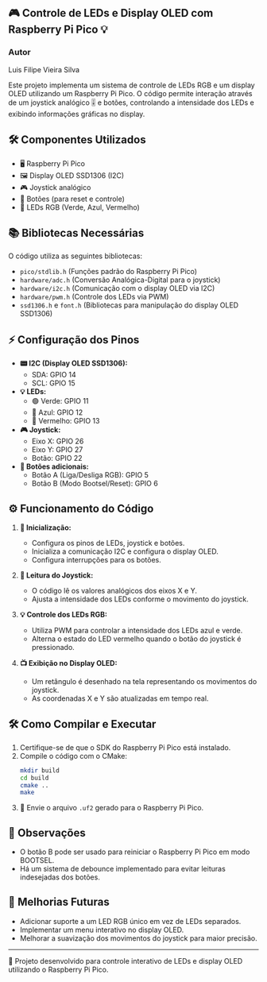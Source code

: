 ## 🎮 Controle de LEDs e Display OLED com Raspberry Pi Pico 💡

### Autor
Luis Filipe Vieira Silva

Este projeto implementa um sistema de controle de LEDs RGB e um display OLED utilizando um Raspberry Pi Pico. O código permite interação através de um joystick analógico 🎚️ e botões, controlando a intensidade dos LEDs e exibindo informações gráficas no display.

## 🛠️ Componentes Utilizados

- 🖥️ Raspberry Pi Pico
- 🖼️ Display OLED SSD1306 (I2C)
- 🎮 Joystick analógico
- 🔘 Botões (para reset e controle)
- 🌈 LEDs RGB (Verde, Azul, Vermelho)

## 📚 Bibliotecas Necessárias

O código utiliza as seguintes bibliotecas:

- `pico/stdlib.h` (Funções padrão do Raspberry Pi Pico)
- `hardware/adc.h` (Conversão Analógica-Digital para o joystick)
- `hardware/i2c.h` (Comunicação com o display OLED via I2C)
- `hardware/pwm.h` (Controle dos LEDs via PWM)
- `ssd1306.h` e `font.h` (Bibliotecas para manipulação do display OLED SSD1306)

## ⚡ Configuração dos Pinos

- **📟 I2C (Display OLED SSD1306):**
  - SDA: GPIO 14
  - SCL: GPIO 15
- **💡 LEDs:**
  - 🟢 Verde: GPIO 11
  - 🔵 Azul: GPIO 12
  - 🔴 Vermelho: GPIO 13
- **🎮 Joystick:**
  - Eixo X: GPIO 26
  - Eixo Y: GPIO 27
  - Botão: GPIO 22
- **🔘 Botões adicionais:**
  - Botão A (Liga/Desliga RGB): GPIO 5
  - Botão B (Modo Bootsel/Reset): GPIO 6

## ⚙️ Funcionamento do Código

1. **🔌 Inicialização:**

   - Configura os pinos de LEDs, joystick e botões.
   - Inicializa a comunicação I2C e configura o display OLED.
   - Configura interrupções para os botões.

2. **📏 Leitura do Joystick:**

   - O código lê os valores analógicos dos eixos X e Y.
   - Ajusta a intensidade dos LEDs conforme o movimento do joystick.

3. **💡 Controle dos LEDs RGB:**

   - Utiliza PWM para controlar a intensidade dos LEDs azul e verde.
   - Alterna o estado do LED vermelho quando o botão do joystick é pressionado.

4. **📺 Exibição no Display OLED:**

   - Um retângulo é desenhado na tela representando os movimentos do joystick.
   - As coordenadas X e Y são atualizadas em tempo real.

## 🛠️ Como Compilar e Executar

1. Certifique-se de que o SDK do Raspberry Pi Pico está instalado.
2. Compile o código com o CMake:
   ```sh
   mkdir build
   cd build
   cmake ..
   make
   ```
3. 🚀 Envie o arquivo `.uf2` gerado para o Raspberry Pi Pico.

## 🔎 Observações

- O botão B pode ser usado para reiniciar o Raspberry Pi Pico em modo BOOTSEL.
- Há um sistema de debounce implementado para evitar leituras indesejadas dos botões.

## 🔮 Melhorias Futuras

- Adicionar suporte a um LED RGB único em vez de LEDs separados.
- Implementar um menu interativo no display OLED.
- Melhorar a suavização dos movimentos do joystick para maior precisão.

---

🚀 Projeto desenvolvido para controle interativo de LEDs e display OLED utilizando o Raspberry Pi Pico.

